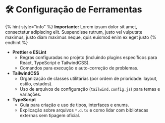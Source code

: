 # 🛠️ Configuração de Ferramentas

{% hint style="info" %}
**Importante:** Lorem ipsum dolor sit amet, consectetur adipiscing elit. Suspendisse rutrum, justo vel vulputate maximus, justo diam maximus neque, quis euismod enim ex eget justo
{% endhint %}

* **Prettier e ESLint**
  * Regras configuradas no projeto (incluindo plugins específicos para React, TypeScript e TailwindCSS).
  * Comandos para execução e auto-correção de problemas.
* **TailwindCSS**
  * Organização de classes utilitárias (por ordem de prioridade: layout, estilo, estados).
  * Uso de arquivos de configuração (`tailwind.config.js`) para temas e variações.
* **TypeScript**
  * Guia para criação e uso de tipos, interfaces e enums.
  * Explicação sobre arquivos `*.d.ts` e como lidar com bibliotecas externas sem tipagem oficial.

